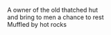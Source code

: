A owner of the old thatched hut    
and bring to men a chance to rest    
Muffled by hot rocks    

